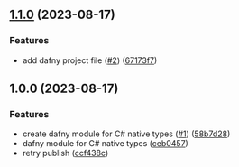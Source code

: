 ## [1.1.0](https://github.com/SignalRichard/dafny-library-compendium-csharpnativetypes/compare/v1.0.0...v1.1.0) (2023-08-17)


### Features

* add dafny project file ([#2](https://github.com/SignalRichard/dafny-library-compendium-csharpnativetypes/issues/2)) ([67173f7](https://github.com/SignalRichard/dafny-library-compendium-csharpnativetypes/commit/67173f78556fd41dd9c825bac5d799613b0f9fd4))

## 1.0.0 (2023-08-17)


### Features

* create dafny module for C# native types ([#1](https://github.com/SignalRichard/dafny-library-compendium-csharpnativetypes/issues/1)) ([58b7d28](https://github.com/SignalRichard/dafny-library-compendium-csharpnativetypes/commit/58b7d28a16427fff23bcd3e8928e020a3cbc9707))
* dafny module for C# native types ([ceb0457](https://github.com/SignalRichard/dafny-library-compendium-csharpnativetypes/commit/ceb04571829b3804b49b4e852578a734dc2cb248))
* retry publish ([ccf438c](https://github.com/SignalRichard/dafny-library-compendium-csharpnativetypes/commit/ccf438ce5fd1475db7b2c78388d7a8b69ca2a63f))
